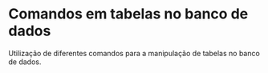 # Comandos em tabelas no banco de dados
Utilização de diferentes comandos para a manipulação de tabelas no banco de dados.
